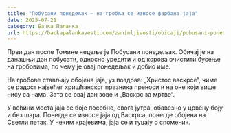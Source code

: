 ```yaml
---
title: "Побусани понедељак – на гробља се износе фарбана јаја"
date: 2025-07-21
category: Бачка Паланка
url: https://backapalankavesti.com/zanimljivosti/obicaji/pobusani-ponedeljak-na-groblja-se-iznose-farbana-jaja/
---
```


Први дан после Томине недеље је Побусани понедељак. Обичај је на данашњи дан побусати, односно уредити и од корова очистити бусење на гробовима, по чему је овај понедељак и добио име.

На гробове стављају обојена јаја, уз поздрав: „Христос васкрсе“, чиме се радост највећег хришћанског празника преноси и на оне који више нису са нама. Зато се овај дан зове и „Васкрс за мртве“.

У већини места јаја се боје посебно, овога јутра, обавезно у црвену боју и без шара. Понегде се износе јаја од Васкрса, понегде обојена на Светли петак. У неким крајевима, јаја се и туцају о споменик.
